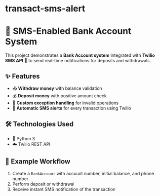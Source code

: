 # transact-sms-alert
# 🏦 SMS-Enabled Bank Account System  

This project demonstrates a **Bank Account system** integrated with **Twilio SMS API** 📲 to send real-time notifications for deposits and withdrawals.  

## ✨ Features  
- 📤 **Withdraw money** with balance validation  
- 💰 **Deposit money** with positive amount check  
- 🚨 **Custom exception handling** for invalid operations  
- 📩 **Automatic SMS alerts** for every transaction using Twilio  

## 🛠️ Technologies Used  
- 🐍 Python 3  
- ☁️ Twilio REST API  

## 📌 Example Workflow  
1. Create a `BankAccount` with account number, initial balance, and phone number  
2. Perform deposit or withdrawal  
3. Receive instant SMS notification of the transaction  

